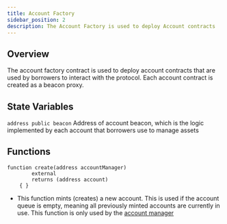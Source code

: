 ```yaml
---
title: Account Factory
sidebar_position: 2
description: The Account Factory is used to deploy Account contracts
---
```


## Overview

The account factory contract is used to deploy account contracts that are used
by borrowers to interact with the protocol. Each account contract is created as a beacon proxy.

## State Variables

`address public beacon` Address of account beacon, which is the logic implemented by each account that borrowers use to manage assets

## Functions

```solidity
function create(address accountManager)
        external
        returns (address account)
    { }
```

- This function mints (creates) a new account. This is used if the account queue is empty, meaning all previously minted accounts are currently in use. This function is only used by the [account manager](protocol/core/accountManager.md)
